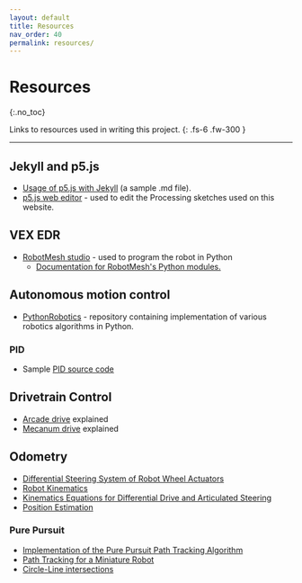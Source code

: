 ```yaml
---
layout: default
title: Resources
nav_order: 40
permalink: resources/
---
```


# Resources
{:.no_toc}

Links to resources used in writing this project.
{: .fs-6 .fw-300 }

---

## Jekyll and p5.js
- [Usage of p5.js with Jekyll](https://raw.githubusercontent.com/KevinWorkman/HappyCoding/gh-pages/examples/p5js/_posts/2018-07-04-fireworks.md) (a sample .md file).
- [p5.js web editor](https://editor.p5js.org/) - used to edit the Processing sketches used on this website.

## VEX EDR
- [RobotMesh studio](https://www.robotmesh.com/studio) - used to program the robot in Python
  - [Documentation for RobotMesh's Python modules.](https://www.robotmesh.com/docs/vexcortex-python/html/namespaces.html)

## Autonomous motion control
- [PythonRobotics](https://github.com/AtsushiSakai/PythonRobotics) - repository containing implementation of various robotics algorithms in Python.

### PID
- Sample [PID source code](https://github.com/ivmech/ivPID)

## Drivetrain Control
- [Arcade drive](https://www.chiefdelphi.com/media/papers/2661) explained
- [Mecanum drive](http://controls.coderedrobotics.com/programminglessons/11.html) explained

## Odometry
- [Differential Steering System of Robot Wheel Actuators](http://rossum.sourceforge.net/papers/DiffSteer/)
- [Robot Kinematics](http://www.cs.bham.ac.uk/internal/courses/int-robot/2014/lectures/14-ir-kinematics.pdf)
- [Kinematics Equations for Differential Drive and Articulated Steering](http://www8.cs.umu.se/kurser/5DV122/HT13/material/Hellstrom-ForwardKinematics.pdf)
- [Position Estimation](http://people.scs.carleton.ca/~lanthier/teaching/COMP4807/Notes/5%20-%20PositionEstimation.pdf)

### Pure Pursuit
- [Implementation of the Pure Pursuit Path Tracking Algorithm](https://www.ri.cmu.edu/pub_files/pub3/coulter_r_craig_1992_1/coulter_r_craig_1992_1.pdf)
- [Path Tracking for a Miniature Robot](http://www8.cs.umu.se/kurser/TDBD17/VT06/utdelat/Assignment%20Papers/Path%20Tracking%20for%20a%20Miniature%20Robot.pdf)
- [Circle-Line intersections](http://mathworld.wolfram.com/Circle-LineIntersection.html)
